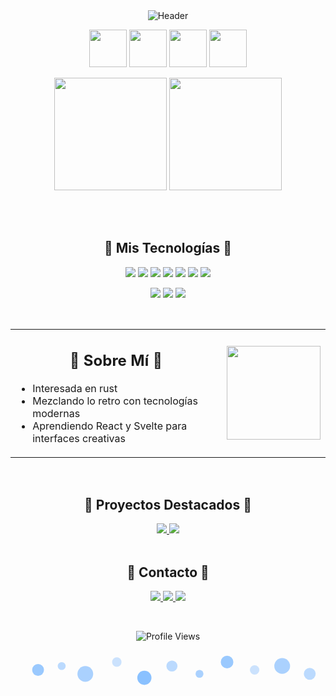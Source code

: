 <div align="center">
  <!-- Banner principal con burbujas -->
  <img src="https://capsule-render.vercel.app/api?type=waving&color=0:00C9FF,100:58A6FF&height=160&section=header&text=fatitaprogramando&fontColor=ffffff&fontSize=40&animation=fadeIn&fontAlignY=35" alt="Header"/>

  <p>
    <img src="https://media.tenor.com/8iW51MQTta4AAAAi/bits-8bits.gif" width="60" />
    <img src="https://media.tenor.com/8iW51MQTta4AAAAi/bits-8bits.gif" width="60" />
    <img src="https://media.tenor.com/8iW51MQTta4AAAAi/bits-8bits.gif" width="60" />
    <img
src="https://media.tenor.com/8iW51MQTta4AAAAi/bits-8bits.gif" width="60" />
  </p>
  

  
  <!-- Tarjetas de estadísticas simplificadas -->
  <img height="180em" src="https://github-readme-stats.vercel.app/api?username=fatupopzz&show_icons=true&bg_color=0d1117&title_color=58A6FF&text_color=FFFFFF&icon_color=58A6FF&border_color=4F96FF&border_radius=15&rank_icon=github&hide_border=false" />
  
  <img height="180em" src="https://github-readme-stats.vercel.app/api/top-langs/?username=fatupopzz&layout=compact&bg_color=0d1117&title_color=58A6FF&text_color=FFFFFF&border_color=4F96FF&border_radius=15&hide_border=false" />
  
  <br><br>
  
  <!-- Sección de tecnologías con burbujas -->
  <h2>🫧 Mis Tecnologías 🫧</h2>
  
  <p>
    <img src="https://img.shields.io/badge/HTML-E34F26?style=for-the-badge&logo=html5&logoColor=white&labelColor=E34F26" />
    <img src="https://img.shields.io/badge/CSS-1572B6?style=for-the-badge&logo=css3&logoColor=white&labelColor=1572B6" />
    <img src="https://img.shields.io/badge/JavaScript-F7DF1E?style=for-the-badge&logo=javascript&logoColor=black&labelColor=F7DF1E" />
    <img src="https://img.shields.io/badge/React-61DAFB?style=for-the-badge&logo=react&logoColor=black&labelColor=61DAFB" />
    <img src="https://img.shields.io/badge/Java-007396?style=for-the-badge&logo=java&logoColor=white&labelColor=007396" />
    <img src="https://img.shields.io/badge/Python-3776AB?style=for-the-badge&logo=python&logoColor=white&labelColor=3776AB" />
    <img src="https://img.shields.io/badge/Rust-000000?style=for-the-badge&logo=rust&logoColor=white&labelColor=000000" />
  </p>
  
  <p>
    <img src="https://img.shields.io/badge/VSCode-007ACC?style=for-the-badge&logo=visualstudiocode&logoColor=white&labelColor=007ACC" />
    <img src="https://img.shields.io/badge/Git-F05032?style=for-the-badge&logo=git&logoColor=white&labelColor=F05032" />
    <img src="https://img.shields.io/badge/GitHub-181717?style=for-the-badge&logo=github&logoColor=white&labelColor=181717" />
  </p>
  
  <br>
  
  <!-- Sección "Sobre Mí" simplificada -->
  <table align="center" style="border:none;">
    <tr>
      <td align="center" width="70%">
        <h2>🫧 Sobre Mí 🫧</h2>
        <ul align="left">
          <li>Interesada en rust</li>
          <li>Mezclando lo retro con tecnologías modernas</li>
          <li>Aprendiendo React y Svelte para interfaces creativas</li>
        </ul>
      </td>
      <td align="center" width="30%">
        <img src="https://media.tenor.com/1vvAs34ZL8EAAAAi/toro-toro-inoue.gif" width="150"/>
      </td>
    </tr>
  </table>
  
  <br>
  
  <!-- Proyectos destacados simplificados -->
  <h2>🫧 Proyectos Destacados 🫧</h2>
  
  <div>
    <a href="https://github.com/fatupopzz/bevy-starter">
      <img src="https://github-readme-stats.vercel.app/api/pin/?username=fatupopzz&repo=bevy-starter&bg_color=0d1117&title_color=58A6FF&text_color=FFFFFF&icon_color=58A6FF&border_color=4F96FF&border_radius=10" />
    </a>
    <a href="https://github.com/fatupopzz/sorts-comparison">
      <img src="https://github-readme-stats.vercel.app/api/pin/?username=fatupopzz&repo=sorts-comparison&bg_color=0d1117&title_color=58A6FF&text_color=FFFFFF&icon_color=58A6FF&border_color=4F96FF&border_radius=10" />
    </a>
  </div>
  
  <br>
  
  <!-- Contacto simplificado -->
  <h2>🫧 Contacto 🫧</h2>
  
  <p>
    <a href="https://github.com/fatupopzz" target="_blank">
      <img src="https://img.shields.io/badge/GitHub-181717?style=for-the-badge&logo=github&logoColor=white&color=58A6FF"/>
    </a>
    <a href="mailto:correo@example.com" target="_blank">
      <img src="https://img.shields.io/badge/Email-D14836?style=for-the-badge&logo=gmail&logoColor=white&color=58A6FF"/>
    </a>
    <a href="https://linkedin.com/in/usuario" target="_blank">
      <img src="https://img.shields.io/badge/LinkedIn-0077B5?style=for-the-badge&logo=linkedin&logoColor=white&color=58A6FF"/>
    </a>
  </p>
  
  <br>
  
  <!-- Contador de visitas -->
  <p>
    <img src="https://komarev.com/ghpvc/?username=fatupopzz&color=58A6FF" alt="Profile Views"/>
  </p>
  
  <!-- SVG de burbujas simples para el pie de página -->
  <svg xmlns="http://www.w3.org/2000/svg" viewBox="0 0 800 100" width="800" height="100">
    <circle cx="70" cy="50" r="15" fill="#58A6FF" fill-opacity="0.6"/>
    <circle cx="130" cy="40" r="10" fill="#58A6FF" fill-opacity="0.4"/>
    <circle cx="190" cy="60" r="20" fill="#58A6FF" fill-opacity="0.5"/>
    <circle cx="270" cy="30" r="12" fill="#58A6FF" fill-opacity="0.3"/>
    <circle cx="340" cy="70" r="18" fill="#58A6FF" fill-opacity="0.7"/>
    <circle cx="410" cy="40" r="14" fill="#58A6FF" fill-opacity="0.4"/>
    <circle cx="480" cy="60" r="10" fill="#58A6FF" fill-opacity="0.5"/>
    <circle cx="550" cy="30" r="16" fill="#58A6FF" fill-opacity="0.6"/>
    <circle cx="620" cy="50" r="12" fill="#58A6FF" fill-opacity="0.3"/>
    <circle cx="690" cy="40" r="20" fill="#58A6FF" fill-opacity="0.5"/>
    <circle cx="760" cy="60" r="15" fill="#58A6FF" fill-opacity="0.4"/>
  </svg>
</div>
